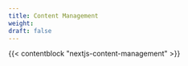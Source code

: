 ```yaml
---
title: Content Management
weight: 
draft: false
---
```


{{< contentblock "nextjs-content-management" >}}
